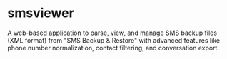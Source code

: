 # smsviewer
A web-based application to parse, view, and manage SMS backup files (XML format) from "SMS Backup &amp; Restore" with advanced features like phone number normalization, contact filtering, and conversation export.
